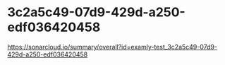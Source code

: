 # 3c2a5c49-07d9-429d-a250-edf036420458
https://sonarcloud.io/summary/overall?id=examly-test_3c2a5c49-07d9-429d-a250-edf036420458
